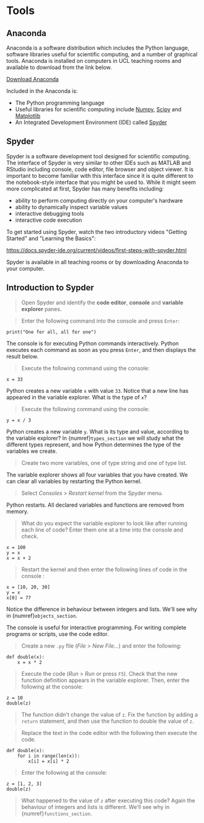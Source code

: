 # Tools
## Anaconda

Anaconda is a software distribution which includes the Python language, software libraries useful for scientific computing, and a number of graphical tools. Anaconda is installed on computers in UCL teaching rooms and available to download from the link below.

[Download Anaconda](https://www.anaconda.com/products/distribution)

Included in the Anaconda is:
 - The Python programming language
 - Useful libraries for scientific computing include [Numpy](https://numpy.org/), [Scipy](https://scipy.org/) and [Matplotlib](https://matplotlib.org/)
 - An Integrated Development Environment (IDE) called [Spyder](https://www.spyder-ide.org/)

## Spyder

Spyder is a software development tool designed for scientific computing. The interface of Spyder is very similar to other IDEs such as MATLAB and RStudio including console, code editor, file browser and object viewer. It is important to become familiar with this interface since it is quite different to the notebook-style interface that you might be used to. While it might seem more complicated at first, Spyder has many benefits including:

- ability to perform computing directly on your computer's hardware
- ability to dynamically inspect variable values
- interactive debugging tools
- interactive code execution

To get started using Spyder, watch the two introductory videos "Getting Started" and "Learning the Basics":

https://docs.spyder-ide.org/current/videos/first-steps-with-spyder.html

Spyder is available in all teaching rooms or by downloading Anaconda to your computer.

## Introduction to Sypder

> Open Spyder and identify the **code editor**, **console** and **variable explorer** panes.

> Enter the following command into the console and press `Enter`:

```
print("One for all, all for one")
```

The console is for executing Python commands interactively. Python executes each command as soon as you press `Enter`, and then displays the result below.

> Execute the following command using the console:

```
x = 33
```

Python creates a new variable `x` with value `33`. Notice that a new line has appeared in the variable explorer. What is the type of `x`?

> Execute the following command using the console:

```
y = x / 3
```

Python creates a new variable `y`. What is its type and value, according to the variable explorer? In {numref}`types_section` we will study what the different types represent, and how Python determines the type of the variables we create.

> Create two more variables, one of type string and one of type list.

The variable explorer shows all four variables that you have created. We can clear all variables by restarting the Python kernel. 

> Select *Consoles* > *Restart kernel* from the Spyder menu.

Python restarts. All declared variables and functions are removed from memory.

> What do you expect the variable explorer to look like after running each line of code? Enter them one at a time into the console and check.

```
x = 100
y = x
x = x + 2
```

> Restart the kernel and then enter the following lines of code in the console  :

```
x = [10, 20, 30]
y = x
x[0] = 77
```

Notice the difference in behaviour between integers and lists. We'll see why in {numref}`objects_section`.

The console is useful for interactive programming. For writing complete programs or scripts, use the code editor.

> Create a new `.py` file (*File* > *New File...*) and enter the following:

```
def double(x):
    x = x * 2
```

> Execute the code (*Run* > *Run* or press `F5`). Check that the new function definition appears in the variable explorer. Then, enter the following at the console:

```
z = 10
double(z)
```

> The function didn't change the value of `z`. Fix the function by adding a `return` statement, and then use the function to double the value of `z`.

> Replace the text in the code editor with the following then execute the code.

```
def double(x):
    for i in range(len(x)):
        x[i] = x[i] * 2
```

> Enter the following at the console:

```
z = [1, 2, 3]
double(z)
```

> What happened to the value of `z` after executing this code? Again the behaviour of integers and lists is different. We'll see why in {numref}`functions_section`.
